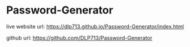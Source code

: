 # Password-Generator

live website url:
https://dlp713.github.io/Password-Generator/index.html

github url:
https://github.com/DLP713/Password-Generator


